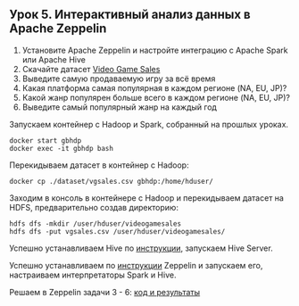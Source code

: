 ## Урок 5. Интерактивный анализ данных в Apache Zeppelin
1. Установите Apache Zeppelin и настройте интеграцию с Apache Spark или Apache Hive
2. Скачайте датасет [Video Game Sales](https://www.kaggle.com/gregorut/videogamesales)
3. Выведите самую продаваемую игру за всё время
4. Какая платформа самая популярная в каждом регионе (NA, EU, JP)?
5. Какой жанр популярен больше всего в каждом регионе (NA, EU, JP)?
6. Выведите самый популярный жанр на каждый год

Запускаем контейнер с Hadoop и Spark, собранный на прошлых уроках.

	docker start gbhdp
	docker exec -it gbhdp bash

Перекидываем датасет в контейнер с Hadoop:

	docker cp ./dataset/vgsales.csv gbhdp:/home/hduser/

Заходим в консоль в контейнере с Hadoop и перекидываем датасет на HDFS, предварительно создав директорию:

    hdfs dfs -mkdir /user/hduser/videogamesales
    hdfs dfs -put vgsales.csv /user/hduser/videogamesales/  

Успешно устанавливаем Hive по [инструкции](hive_install.md), запускаем Hive Server.

Успешно устанавливаем по [инструкции](zeppelin_install.md) Zeppelin и запускаем его, настраиваем интерпретаторы Spark и Hive.

Решаем в Zeppelin задачи 3 - 6: [код и результаты](zeppelin_notebook.pdf) 